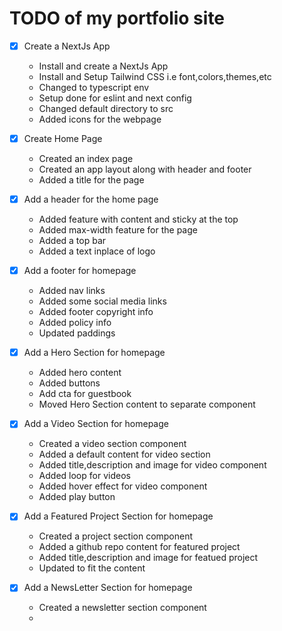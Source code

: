 # TODO of my portfolio site

- [x] Create a NextJs App
  - Install and create a NextJs App
  - Install and Setup Tailwind CSS i.e font,colors,themes,etc
  - Changed to typescript env
  - Setup done for eslint and next config
  - Changed default directory to src
  - Added icons for the webpage

- [x] Create Home Page
  - Created an index page
  - Created an app layout along with header and footer
  - Added a title for the page

- [x] Add a header for the home page
  - Added feature with content and sticky at the top
  - Added max-width feature for the page
  - Added a top bar
  - Added a text inplace of logo

- [x] Add a footer for homepage
  - Added nav links
  - Added some social media links
  - Added footer copyright info
  - Added policy info
  - Updated paddings

- [x] Add a Hero Section for homepage
  - Added hero content
  - Added buttons
  - Add cta for guestbook
  - Moved Hero Section content to separate component

- [x] Add a Video Section for homepage
  - Created a video section component
  - Added a default content for video section
  - Added title,description and image for video component
  - Added loop for videos
  - Added hover effect for video component
  - Added play button

- [x] Add a Featured Project Section for homepage
  - Created a project section component
  - Added a github repo content for featured project
  - Added title,description and image for featued project
  - Updated to fit the content

- [x] Add a NewsLetter Section for homepage
  - Created a newsletter section component
  - 